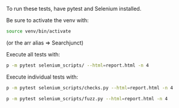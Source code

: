 To run these tests, have pytest and Selenium installed.

Be sure to activate the venv with:

```zsh
source venv/bin/activate
```

(or the arr alias => Searchjunct)


Execute all tests with:

```zsh
p -m pytest selenium_scripts/ --html=report.html -n 4
```

Execute individual tests with:

```zsh
p -m pytest selenium_scripts/checks.py --html=report.html -n 4
```

```zsh
p -m pytest selenium_scripts/fuzz.py --html=report.html -n 4
```